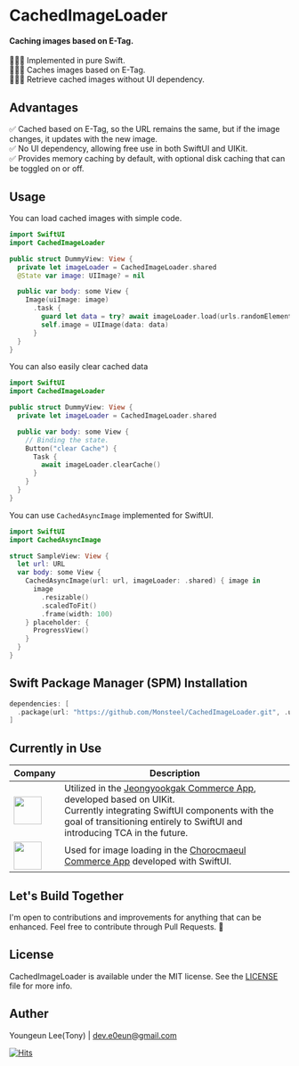 # CachedImageLoader

#### Caching images based on E-Tag.

💁🏻‍♂️ Implemented in pure Swift.<br>
💁🏻‍♂️ Caches images based on E-Tag.<br>
💁🏻‍♂️ Retrieve cached images without UI dependency.<br>

## Advantages

✅ Cached based on E-Tag, so the URL remains the same, but if the image changes, it updates with the new image.<br>
✅ No UI dependency, allowing free use in both SwiftUI and UIKit.<br>
✅ Provides memory caching by default, with optional disk caching that can be toggled on or off.<br>

## Usage

You can load cached images with simple code.<br>

```swift
import SwiftUI
import CachedImageLoader

public struct DummyView: View {
  private let imageLoader = CachedImageLoader.shared
  @State var image: UIImage? = nil

  public var body: some View {
    Image(uiImage: image)
      .task {
        guard let data = try? await imageLoader.load(urls.randomElement()) else { return }
        self.image = UIImage(data: data)
      }
  }
}
```

You can also easily clear cached data

```swift
import SwiftUI
import CachedImageLoader

public struct DummyView: View {
  private let imageLoader = CachedImageLoader.shared

  public var body: some View {
    // Binding the state.
    Button("clear Cache") {
      Task {
        await imageLoader.clearCache()
      }
    }
  }
}
```

You can use `CachedAsyncImage` implemented for SwiftUI.<br>

```swift
import SwiftUI
import CachedAsyncImage

struct SampleView: View {
  let url: URL
  var body: some View {
    CachedAsyncImage(url: url, imageLoader: .shared) { image in
      image
        .resizable()
        .scaledToFit()
        .frame(width: 100)
    } placeholder: {
      ProgressView()
    }
  }
}
```

## Swift Package Manager (SPM) Installation

```swift
dependencies: [
  .package(url: "https://github.com/Monsteel/CachedImageLoader.git", .upToNextMajor(from: "0.0.1"))
]
```

## Currently in Use

| Company                                                                                                 | Description                                                                                                                                                                                                                                                                                                                                       |
| ------------------------------------------------------------------------------------------------------- | ------------------------------------------------------------------------------------------------------------------------------------------------------------------------------------------------------------------------------------------------------------------------------------------------------------------------------------------------- |
| <img src="https://github.com/user-attachments/assets/ddca8614-c940-425c-a0d1-6a0e8f9d2458" height="50"> | Utilized in the [Jeongyookgak Commerce App](https://apps.apple.com/kr/app/%EC%A0%95%EC%9C%A1%EA%B0%81-%EC%96%B8%EC%A0%9C%EB%82%98-%EC%B4%88%EC%8B%A0%EC%84%A0/id1490984523?l=en-GB), developed based on UIKit.<br> Currently integrating SwiftUI components with the goal of transitioning entirely to SwiftUI and introducing TCA in the future. |
| <img src="https://github.com/user-attachments/assets/f699bbbe-16ff-4c33-a4de-0dadd9d836e6" height="50"> | Used for image loading in the [Chorocmaeul Commerce App](https://apps.apple.com/kr/app/%EC%B4%88%EB%A1%9D%EB%A7%88%EC%9D%84-%EC%B9%9C%ED%99%98%EA%B2%BD-%EC%9C%A0%EA%B8%B0%EB%86%8D-no-1/id1144455477) developed with SwiftUI.                                                                                                                    |

## Let's Build Together

I'm open to contributions and improvements for anything that can be enhanced.
Feel free to contribute through Pull Requests. 🙏

## License

CachedImageLoader is available under the MIT license. See the [LICENSE](https://github.com/Monsteel/ReactorViewStore/tree/main/LICENSE) file for more info.

## Auther

Youngeun Lee(Tony) | dev.e0eun@gmail.com

[![Hits](https://hits.seeyoufarm.com/api/count/incr/badge.svg?url=https%3A%2F%2Fgithub.com%2FMonsteel%2FCachedImageLoader&count_bg=%2379C83D&title_bg=%23555555&icon=&icon_color=%23E7E7E7&title=hits&edge_flat=false)](https://hits.seeyoufarm.com)
